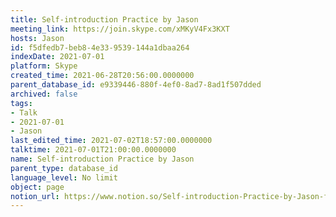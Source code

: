 ```yaml
---
title: Self-introduction Practice by Jason
meeting_link: https://join.skype.com/xMKyV4Fx3KXT
hosts: Jason
id: f5dfedb7-beb8-4e33-9539-144a1dbaa264
indexDate: 2021-07-01
platform: Skype
created_time: 2021-06-28T20:56:00.0000000
parent_database_id: e9339446-880f-4ef0-8ad7-8ad1f507dded
archived: false
tags:
- Talk
- 2021-07-01
- Jason
last_edited_time: 2021-07-02T18:57:00.0000000
talktime: 2021-07-01T21:00:00.0000000
name: Self-introduction Practice by Jason
parent_type: database_id
language_level: No limit
object: page
notion_url: https://www.notion.so/Self-introduction-Practice-by-Jason-f5dfedb7beb84e339539144a1dbaa264
---
```







